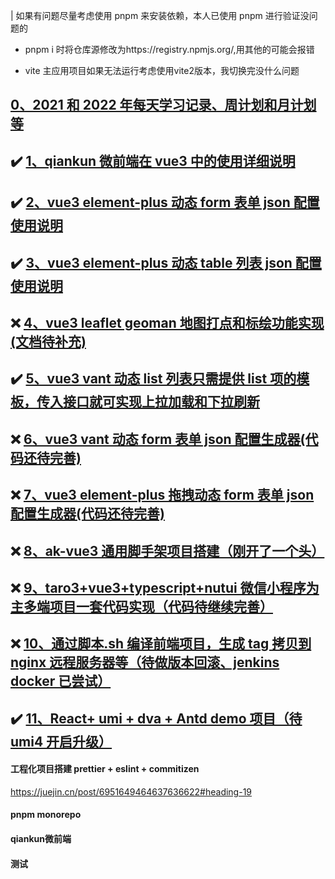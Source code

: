 | 如果有问题尽量考虑使用 pnpm 来安装依赖，本人已使用 pnpm 进行验证没问题的

  - pnpm i 时将仓库源修改为https://registry.npmjs.org/,用其他的可能会报错

  - vite 主应用项目如果无法运行考虑使用vite2版本，我切换完没什么问题

## [0、2021 和 2022 年每天学习记录、周计划和月计划等](https://github.com/aehyok/2022)

## :heavy_check_mark: [1、qiankun 微前端在 vue3 中的使用详细说明](https://github.com/aehyok/vue-qiankun/blob/dev/docs/qiankun.md)

## :heavy_check_mark: [2、vue3 element-plus 动态 form 表单 json 配置使用说明](https://github.com/aehyok/vue-qiankun/blob/dev/docs/formconfig.md)

## :heavy_check_mark: [3、vue3 element-plus 动态 table 列表 json 配置使用说明](https://github.com/aehyok/vue-qiankun/blob/dev/docs/tableconfig.md)

## :x: [4、vue3 leaflet geoman 地图打点和标绘功能实现(文档待补充)](https://github.com/aehyok/vue-qiankun/tree/dev/map-app)

## :heavy_check_mark: [5、vue3 vant 动态 list 列表只需提供 list 项的模板，传入接口就可实现上拉加载和下拉刷新](https://github.com/aehyok/vue-qiankun/blob/dev/docs/vue3-vant3-list.md)

## :x: [6、vue3 vant 动态 form 表单 json 配置生成器(代码还待完善)](https://github.com/aehyok/vue-qiankun/blob/dev/vite-h5/src/components/form/index.vue)

## :x: [7、vue3 element-plus 拖拽动态 form 表单 json 配置生成器(代码还待完善)](https://github.com/aehyok/vue-qiankun/blob/dev/webpapck-app/src/views/DynamicFormDesign.vue)

## :x: [8、ak-vue3 通用脚手架项目搭建（刚开了一个头）](https://github.com/aehyok/ak-vue3)

## :x: [9、taro3+vue3+typescript+nutui 微信小程序为主多端项目一套代码实现（代码待继续完善）](https://github.com/aehyok/taro-vue3-miniprogram)

## :x: [10、通过脚本.sh 编译前端项目，生成 tag 拷贝到 nginx 远程服务器等（待做版本回滚、jenkins docker 已尝试）](https://github.com/aehyok/2021/blob/main/2021-08-07-dvs-build.sh)

## :heavy_check_mark: [11、React+ umi + dva + Antd demo 项目（待 umi4 开启升级）](https://github.com/aehyok/dotnet6.0/tree/main/react-antd-pro)


#### 工程化项目搭建 prettier + eslint + commitizen
https://juejin.cn/post/6951649464637636622#heading-19

#### pnpm monorepo

#### qiankun微前端

#### 测试
